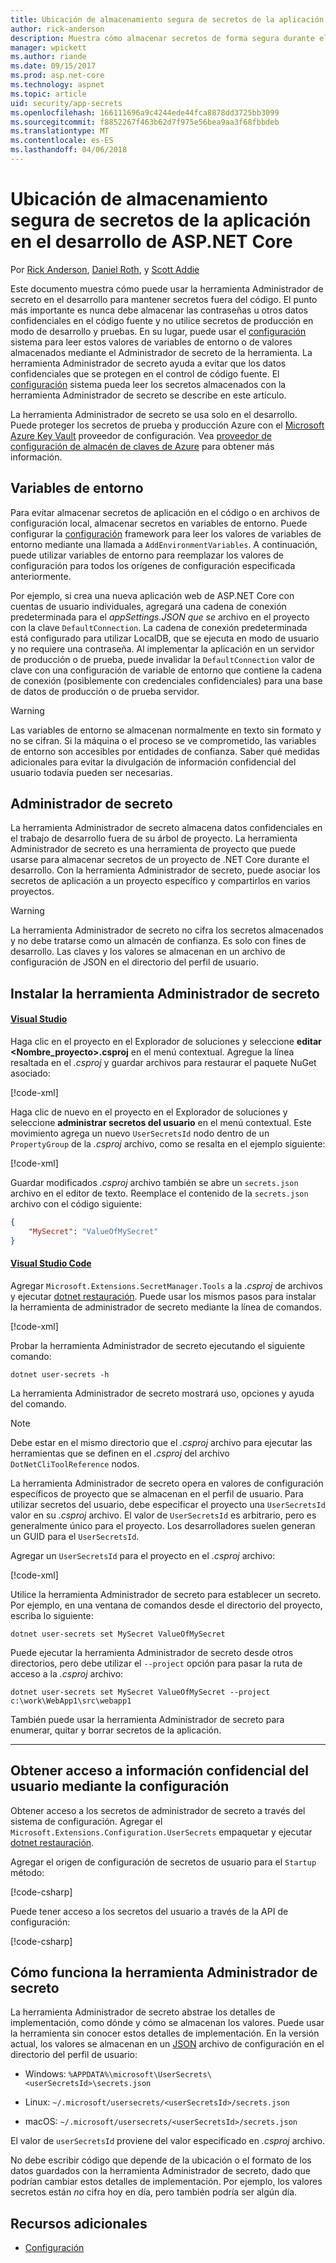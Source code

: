 ```yaml
---
title: Ubicación de almacenamiento segura de secretos de la aplicación en el desarrollo de ASP.NET Core
author: rick-anderson
description: Muestra cómo almacenar secretos de forma segura durante el desarrollo
manager: wpickett
ms.author: riande
ms.date: 09/15/2017
ms.prod: asp.net-core
ms.technology: aspnet
ms.topic: article
uid: security/app-secrets
ms.openlocfilehash: 166111696a9c4244ede44fca8878dd3725bb3099
ms.sourcegitcommit: f8852267f463b62d7f975e56bea9aa3f68fbbdeb
ms.translationtype: MT
ms.contentlocale: es-ES
ms.lasthandoff: 04/06/2018
---
```

# <a name="safe-storage-of-app-secrets-in-development-in-aspnet-core"></a>Ubicación de almacenamiento segura de secretos de la aplicación en el desarrollo de ASP.NET Core

Por [Rick Anderson](https://twitter.com/RickAndMSFT), [Daniel Roth](https://github.com/danroth27), y [Scott Addie](https://scottaddie.com) 

Este documento muestra cómo puede usar la herramienta Administrador de secreto en el desarrollo para mantener secretos fuera del código. El punto más importante es nunca debe almacenar las contraseñas u otros datos confidenciales en el código fuente y no utilice secretos de producción en modo de desarrollo y pruebas. En su lugar, puede usar el [configuración](xref:fundamentals/configuration/index) sistema para leer estos valores de variables de entorno o de valores almacenados mediante el Administrador de secreto de la herramienta. La herramienta Administrador de secreto ayuda a evitar que los datos confidenciales que se protegen en el control de código fuente. El [configuración](xref:fundamentals/configuration/index) sistema pueda leer los secretos almacenados con la herramienta Administrador de secreto se describe en este artículo.

La herramienta Administrador de secreto se usa solo en el desarrollo. Puede proteger los secretos de prueba y producción Azure con el [Microsoft Azure Key Vault](https://azure.microsoft.com/services/key-vault/) proveedor de configuración. Vea [proveedor de configuración de almacén de claves de Azure](https://docs.microsoft.com/aspnet/core/security/key-vault-configuration) para obtener más información.

## <a name="environment-variables"></a>Variables de entorno

Para evitar almacenar secretos de aplicación en el código o en archivos de configuración local, almacenar secretos en variables de entorno. Puede configurar la [configuración](xref:fundamentals/configuration/index) framework para leer los valores de variables de entorno mediante una llamada a `AddEnvironmentVariables`. A continuación, puede utilizar variables de entorno para reemplazar los valores de configuración para todos los orígenes de configuración especificada anteriormente.

Por ejemplo, si crea una nueva aplicación web de ASP.NET Core con cuentas de usuario individuales, agregará una cadena de conexión predeterminada para el *appSettings.JSON que se* archivo en el proyecto con la clave `DefaultConnection`. La cadena de conexión predeterminada está configurado para utilizar LocalDB, que se ejecuta en modo de usuario y no requiere una contraseña. Al implementar la aplicación en un servidor de producción o de prueba, puede invalidar la `DefaultConnection` valor de clave con una configuración de variable de entorno que contiene la cadena de conexión (posiblemente con credenciales confidenciales) para una base de datos de producción o de prueba servidor.

>[!WARNING]
> Las variables de entorno se almacenan normalmente en texto sin formato y no se cifran. Si la máquina o el proceso se ve comprometido, las variables de entorno son accesibles por entidades de confianza. Saber qué medidas adicionales para evitar la divulgación de información confidencial del usuario todavía pueden ser necesarias.

## <a name="secret-manager"></a>Administrador de secreto

La herramienta Administrador de secreto almacena datos confidenciales en el trabajo de desarrollo fuera de su árbol de proyecto. La herramienta Administrador de secreto es una herramienta de proyecto que puede usarse para almacenar secretos de un proyecto de .NET Core durante el desarrollo. Con la herramienta Administrador de secreto, puede asociar los secretos de aplicación a un proyecto específico y compartirlos en varios proyectos.

>[!WARNING]
> La herramienta Administrador de secreto no cifra los secretos almacenados y no debe tratarse como un almacén de confianza. Es solo con fines de desarrollo. Las claves y los valores se almacenan en un archivo de configuración de JSON en el directorio del perfil de usuario.

## <a name="installing-the-secret-manager-tool"></a>Instalar la herramienta Administrador de secreto

#### <a name="visual-studiotabvisual-studio"></a>[Visual Studio](#tab/visual-studio/)
Haga clic en el proyecto en el Explorador de soluciones y seleccione **editar \<Nombre_proyecto\>.csproj** en el menú contextual. Agregue la línea resaltada en el *.csproj* y guardar archivos para restaurar el paquete NuGet asociado:

[!code-xml[](app-secrets/sample/UserSecrets/UserSecrets-before.csproj?highlight=10)]

Haga clic de nuevo en el proyecto en el Explorador de soluciones y seleccione **administrar secretos del usuario** en el menú contextual. Este movimiento agrega un nuevo `UserSecretsId` nodo dentro de un `PropertyGroup` de la *.csproj* archivo, como se resalta en el ejemplo siguiente:

[!code-xml[](app-secrets/sample/UserSecrets/UserSecrets-after.csproj?highlight=4)]

Guardar modificados *.csproj* archivo también se abre un `secrets.json` archivo en el editor de texto. Reemplace el contenido de la `secrets.json` archivo con el código siguiente:

```json
{
    "MySecret": "ValueOfMySecret"
}
```

#### <a name="visual-studio-codetabvisual-studio-code"></a>[Visual Studio Code](#tab/visual-studio-code/)
Agregar `Microsoft.Extensions.SecretManager.Tools` a la *.csproj* de archivos y ejecutar [dotnet restauración](/dotnet/core/tools/dotnet-restore). Puede usar los mismos pasos para instalar la herramienta de administrador de secreto mediante la línea de comandos.

[!code-xml[](app-secrets/sample/UserSecrets/UserSecrets-before.csproj?highlight=10)]

Probar la herramienta Administrador de secreto ejecutando el siguiente comando:

```console
dotnet user-secrets -h
```

La herramienta Administrador de secreto mostrará uso, opciones y ayuda del comando.

> [!NOTE]
> Debe estar en el mismo directorio que el *.csproj* archivo para ejecutar las herramientas que se definen en el *.csproj* del archivo `DotNetCliToolReference` nodos.

La herramienta Administrador de secreto opera en valores de configuración específicos de proyecto que se almacenan en el perfil de usuario. Para utilizar secretos del usuario, debe especificar el proyecto una `UserSecretsId` valor en su *.csproj* archivo. El valor de `UserSecretsId` es arbitrario, pero es generalmente único para el proyecto. Los desarrolladores suelen generan un GUID para el `UserSecretsId`.

Agregar un `UserSecretsId` para el proyecto en el *.csproj* archivo:

[!code-xml[](app-secrets/sample/UserSecrets/UserSecrets-after.csproj?highlight=4)]

Utilice la herramienta Administrador de secreto para establecer un secreto. Por ejemplo, en una ventana de comandos desde el directorio del proyecto, escriba lo siguiente:

```console
dotnet user-secrets set MySecret ValueOfMySecret
```

Puede ejecutar la herramienta Administrador de secreto desde otros directorios, pero debe utilizar el `--project` opción para pasar la ruta de acceso a la *.csproj* archivo:

```console
dotnet user-secrets set MySecret ValueOfMySecret --project c:\work\WebApp1\src\webapp1
```

También puede usar la herramienta Administrador de secreto para enumerar, quitar y borrar secretos de la aplicación.

* * *
## <a name="accessing-user-secrets-via-configuration"></a>Obtener acceso a información confidencial del usuario mediante la configuración

Obtener acceso a los secretos de administrador de secreto a través del sistema de configuración. Agregar el `Microsoft.Extensions.Configuration.UserSecrets` empaquetar y ejecutar [dotnet restauración](/dotnet/core/tools/dotnet-restore).

Agregar el origen de configuración de secretos de usuario para el `Startup` método:

[!code-csharp[](app-secrets/sample/UserSecrets/Startup.cs?highlight=16-19)]

Puede tener acceso a los secretos del usuario a través de la API de configuración:

[!code-csharp[](app-secrets/sample/UserSecrets/Startup.cs?highlight=26-29)]

## <a name="how-the-secret-manager-tool-works"></a>Cómo funciona la herramienta Administrador de secreto

La herramienta Administrador de secreto abstrae los detalles de implementación, como dónde y cómo se almacenan los valores. Puede usar la herramienta sin conocer estos detalles de implementación. En la versión actual, los valores se almacenan en un [JSON](http://json.org/) archivo de configuración en el directorio del perfil de usuario:

* Windows: `%APPDATA%\microsoft\UserSecrets\<userSecretsId>\secrets.json`

* Linux: `~/.microsoft/usersecrets/<userSecretsId>/secrets.json`

* macOS: `~/.microsoft/usersecrets/<userSecretsId>/secrets.json`

El valor de `userSecretsId` proviene del valor especificado en *.csproj* archivo.

No debe escribir código que depende de la ubicación o el formato de los datos guardados con la herramienta Administrador de secreto, dado que podrían cambiar estos detalles de implementación. Por ejemplo, los valores secretos están *no* cifra hoy en día, pero también podría ser algún día.

## <a name="additional-resources"></a>Recursos adicionales

* [Configuración](xref:fundamentals/configuration/index)
